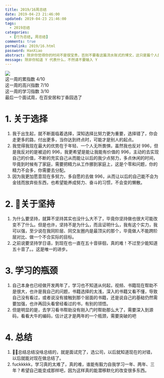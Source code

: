 ```yaml
---
title: 2019/16周总结
date: 2019-04-23 21:46:00
updated: 2019-04-23 21:46:00
tags:
  - 2019总结
categories: 
  - [行为总结, 周总结]
comments: true
permalink: 2019/16.html  
password: HanXiao
abstract: 除非你觉得你的时间不是很宝贵，否则不要看这篇流水账式的博文，这只是篇个人的工作的学习一个总结而已，没有包含任何的技术细节
message: 除非你知道 Y 代表什么，不然请不要输入 Y
---
```


![][0]  
这一周的累指数 4/10  
这一周的高兴指数 7/10   
这一周的学习指数 3/10  
最后一个面试周，在百安居和丁香园选了

<!--more-->

# 1. 关于选择

1. 我于出生起，就不断面临着选择，深知选择比努力更为重要，选择错了，你会走更多的路，付出更多，当你达到终点时，可能才是别人的起点。 
2. 我觉得我现在最大的优势在于年轻、一个人无所畏惧，虽然我也反对 996，但是我反对的是被迫的 996，我更希望是能让我能有价值的 996，主动的去实现自己的价值，不断的充实自己从而能让以后的我少点努力，多点休闲的时间，毕竟到时候有了家庭，需要把精力从工作挪到家庭上，这是个零和问题，你的精力不会多，你需要去分配。  
3. 因为我更加愿意现在多努力，多自愿的去做 996，从而让以后的自己能不会为金钱而放弃些东西，也希望能养成努力、奋斗的习惯，不会变的懒散。 

# 2. 关于坚持

1. 为什么要坚持，就算不坚持其实也没什么大不了，毕竟你坚持做也很大可能改变不了什么。但是也许，坚持不是为什么，而且证明什么，我有这个实力，我可以强，至少说在我同阶层、同交友圈内是最顶尖的那个，毕竟做人不能跨阶层对比、做一个不合实际的目标。
2. 之前说要坚持学日语，到现在也一直在五十音徘徊，真的难！不过至少能知道五十音了。。这是唯一的进步。

# 3. 学习的瓶颈

1. 自己本身也已经做开发两年了，学习也不知道从何起，视频、书籍现在帮助不是很大，也许是我自己的问题，书籍选择的太浅，深入的书籍又看不懂，导致自己没有看过，或者说没有接触到那个层面的书籍，还是说自己的基础仍然需要加强，也许再回头看曾经看过的书，有别的领悟。
2. 但是明显的是，去学习看书帮助没有刚入门时帮助那么大了，需要深入到源码，看看大牛的编码，估计这才是两年的一个瓶颈，需要突破的吧

# 4. 总结

1. 总结总结没啥总结的，就是面试完了，选公司，以后就知道现在的对错，以后就能对现在做总结了。
2. fuckkkkk，学习真的太难了，真的难，谁能有毅力自我学习一年、两年、三年？希望自己能变成那样吧，因为这样真的能潜移默化的改变很多东西。  

[0]: https://leran2deeplearnjavawebtech.oss-cn-beijing.aliyuncs.com/background/2019-04-21%E5%94%AF%E6%9E%9C%E7%B2%92.jpg